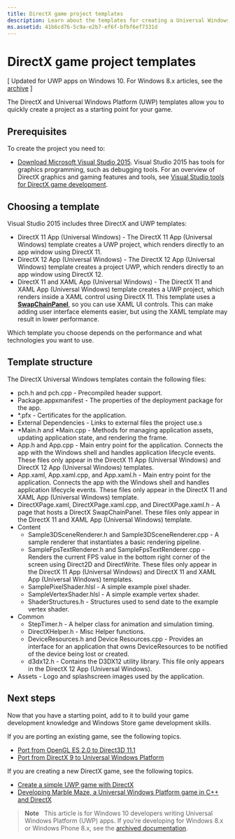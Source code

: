 ```yaml
---
title: DirectX game project templates
description: Learn about the templates for creating a Universal Windows Platform (UWP) and DirectX game.
ms.assetid: 41b6cd76-5c9a-e2b7-ef6f-bfbf6ef7331d
---
```


# DirectX game project templates


\[ Updated for UWP apps on Windows 10. For Windows 8.x articles, see the [archive](http://go.microsoft.com/fwlink/p/?linkid=619132) \]

The DirectX and Universal Windows Platform (UWP) templates allow you to quickly create a project as a starting point for your game.

## Prerequisites


To create the project you need to:

-   [Download Microsoft Visual Studio 2015](https://www.visualstudio.com/vs-2015-product-editions). Visual Studio 2015 has tools for graphics programming, such as debugging tools. For an overview of DirectX graphics and gaming features and tools, see [Visual Studio tools for DirectX game development](set-up-visual-studio-for-game-development.md).

## Choosing a template


Visual Studio 2015 includes three DirectX and UWP templates:

-   DirectX 11 App (Universal Windows) - The DirectX 11 App (Universal Windows) template creates a UWP project, which renders directly to an app window using DirectX 11.
-   DirectX 12 App (Universal Windows) - The DirectX 12 App (Universal Windows) template creates a project UWP, which renders directly to an app window using DirectX 12.
-   DirectX 11 and XAML App (Universal Windows) - The DirectX 11 and XAML App (Universal Windows) template creates a UWP project, which renders inside a XAML control using DirectX 11. This template uses a [**SwapChainPanel**](https://msdn.microsoft.com/library/windows/apps/dn252834), so you can use XAML UI controls. This can make adding user interface elements easier, but using the XAML template may result in lower performance.

Which template you choose depends on the performance and what technologies you want to use.

## Template structure


The DirectX Universal Windows templates contain the following files:

-   pch.h and pch.cpp - Precompiled header support.
-   Package.appxmanifest - The properties of the deployment package for the app.
-   \*.pfx - Certificates for the application.
-   External Dependencies - Links to external files the project use.s
-   \*Main.h and \*Main.cpp - Methods for managing application assets, updating application state, and rendering the frame.
-   App.h and App.cpp - Main entry point for the application. Connects the app with the Windows shell and handles application lifecycle events. These files only appear in the DirectX 11 App (Universal Windows) and DirectX 12 App (Universal Windows) templates.
-   App.xaml, App.xaml.cpp, and App.xaml.h - Main entry point for the application. Connects the app with the Windows shell and handles application lifecycle events. These files only appear in the DirectX 11 and XAML App (Universal Windows) template.
-   DirectXPage.xaml, DirectXPage.xaml.cpp, and DirectXPage.xaml.h - A page that hosts a DirectX SwapChainPanel. These files only appear in the DirectX 11 and XAML App (Universal Windows) template.
-   Content
    -   Sample3DSceneRenderer.h and Sample3DSceneRenderer.cpp - A sample renderer that instantiates a basic rendering pipeline.
    -   SampleFpsTextRenderer.h and SampleFpsTextRenderer.cpp - Renders the current FPS value in the bottom right corner of the screen using Direct2D and DirectWrite. These files only appear in the DirectX 11 App (Universal Windows) and DirectX 11 and XAML App (Universal Windows) templates.
    -   SamplePixelShader.hlsl - A simple example pixel shader.
    -   SampleVertexShader.hlsl - A simple example vertex shader.
    -   ShaderStructures.h - Structures used to send date to the example vertex shader.
-   Common
    -   StepTimer.h - A helper class for animation and simulation timing.
    -   DirectXHelper.h - Misc Helper functions.
    -   DeviceResources.h and Device Resources.cpp - Provides an interface for an application that owns DeviceResources to be notified of the device being lost or created.
    -   d3dx12.h - Contains the D3DX12 utility library. This file only appears in the DirectX 12 App (Universal Windows).
-   Assets - Logo and splashscreen images used by the application.

## Next steps


Now that you have a starting point, add to it to build your game development knowledge and Windows Store game development skills.

If you are porting an existing game, see the following topics.

-   [Port from OpenGL ES 2.0 to Direct3D 11.1](port-from-opengl-es-2-0-to-directx-11-1.md)
-   [Port from DirectX 9 to Universal Windows Platform](porting-your-directx-9-game-to-windows-store.md)

If you are creating a new DirectX game, see the following topics.

-   [Create a simple UWP game with DirectX](tutorial--create-your-first-metro-style-directx-game.md)
-   [Developing Marble Maze, a Universal Windows Platform game in C++ and DirectX](developing-marble-maze-a-windows-store-game-in-cpp-and-directx.md)

> **Note**  
This article is for Windows 10 developers writing Universal Windows Platform (UWP) apps. If you’re developing for Windows 8.x or Windows Phone 8.x, see the [archived documentation](http://go.microsoft.com/fwlink/p/?linkid=619132).

 

 

 




